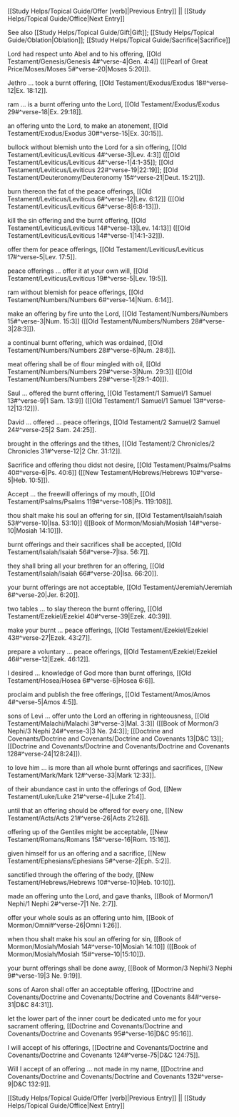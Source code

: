[[Study Helps/Topical Guide/Offer [verb]|Previous Entry]]  ||  [[Study Helps/Topical Guide/Office|Next Entry]]

 See also [[Study Helps/Topical Guide/Gift|Gift]]; [[Study Helps/Topical Guide/Oblation|Oblation]]; [[Study Helps/Topical Guide/Sacrifice|Sacrifice]]

 Lord had respect unto Abel and to his offering, [[Old Testament/Genesis/Genesis 4#^verse-4|Gen. 4:4]] ([[Pearl of Great Price/Moses/Moses 5#^verse-20|Moses 5:20]]).

 Jethro ... took a burnt offering, [[Old Testament/Exodus/Exodus 18#^verse-12|Ex. 18:12]].

 ram ... is a burnt offering unto the Lord, [[Old Testament/Exodus/Exodus 29#^verse-18|Ex. 29:18]].

 an offering unto the Lord, to make an atonement, [[Old Testament/Exodus/Exodus 30#^verse-15|Ex. 30:15]].

 bullock without blemish unto the Lord for a sin offering, [[Old Testament/Leviticus/Leviticus 4#^verse-3|Lev. 4:3]] ([[Old Testament/Leviticus/Leviticus 4#^verse-1|4:1-35]]; [[Old Testament/Leviticus/Leviticus 22#^verse-19|22:19]]; [[Old Testament/Deuteronomy/Deuteronomy 15#^verse-21|Deut. 15:21]]).

 burn thereon the fat of the peace offerings, [[Old Testament/Leviticus/Leviticus 6#^verse-12|Lev. 6:12]] ([[Old Testament/Leviticus/Leviticus 6#^verse-8|6:8-13]]).

 kill the sin offering and the burnt offering, [[Old Testament/Leviticus/Leviticus 14#^verse-13|Lev. 14:13]] ([[Old Testament/Leviticus/Leviticus 14#^verse-1|14:1-32]]).

 offer them for peace offerings, [[Old Testament/Leviticus/Leviticus 17#^verse-5|Lev. 17:5]].

 peace offerings ... offer it at your own will, [[Old Testament/Leviticus/Leviticus 19#^verse-5|Lev. 19:5]].

 ram without blemish for peace offerings, [[Old Testament/Numbers/Numbers 6#^verse-14|Num. 6:14]].

 make an offering by fire unto the Lord, [[Old Testament/Numbers/Numbers 15#^verse-3|Num. 15:3]] ([[Old Testament/Numbers/Numbers 28#^verse-3|28:3]]).

 a continual burnt offering, which was ordained, [[Old Testament/Numbers/Numbers 28#^verse-6|Num. 28:6]].

 meat offering shall be of flour mingled with oil, [[Old Testament/Numbers/Numbers 29#^verse-3|Num. 29:3]] ([[Old Testament/Numbers/Numbers 29#^verse-1|29:1-40]]).

 Saul ... offered the burnt offering, [[Old Testament/1 Samuel/1 Samuel 13#^verse-9|1 Sam. 13:9]] ([[Old Testament/1 Samuel/1 Samuel 13#^verse-12|13:12]]).

 David ... offered ... peace offerings, [[Old Testament/2 Samuel/2 Samuel 24#^verse-25|2 Sam. 24:25]].

 brought in the offerings and the tithes, [[Old Testament/2 Chronicles/2 Chronicles 31#^verse-12|2 Chr. 31:12]].

 Sacrifice and offering thou didst not desire, [[Old Testament/Psalms/Psalms 40#^verse-6|Ps. 40:6]] ([[New Testament/Hebrews/Hebrews 10#^verse-5|Heb. 10:5]]).

 Accept ... the freewill offerings of my mouth, [[Old Testament/Psalms/Psalms 119#^verse-108|Ps. 119:108]].

 thou shalt make his soul an offering for sin, [[Old Testament/Isaiah/Isaiah 53#^verse-10|Isa. 53:10]] ([[Book of Mormon/Mosiah/Mosiah 14#^verse-10|Mosiah 14:10]]).

 burnt offerings and their sacrifices shall be accepted, [[Old Testament/Isaiah/Isaiah 56#^verse-7|Isa. 56:7]].

 they shall bring all your brethren for an offering, [[Old Testament/Isaiah/Isaiah 66#^verse-20|Isa. 66:20]].

 your burnt offerings are not acceptable, [[Old Testament/Jeremiah/Jeremiah 6#^verse-20|Jer. 6:20]].

 two tables ... to slay thereon the burnt offering, [[Old Testament/Ezekiel/Ezekiel 40#^verse-39|Ezek. 40:39]].

 make your burnt ... peace offerings, [[Old Testament/Ezekiel/Ezekiel 43#^verse-27|Ezek. 43:27]].

 prepare a voluntary ... peace offerings, [[Old Testament/Ezekiel/Ezekiel 46#^verse-12|Ezek. 46:12]].

 I desired ... knowledge of God more than burnt offerings, [[Old Testament/Hosea/Hosea 6#^verse-6|Hosea 6:6]].

 proclaim and publish the free offerings, [[Old Testament/Amos/Amos 4#^verse-5|Amos 4:5]].

 sons of Levi ... offer unto the Lord an offering in righteousness, [[Old Testament/Malachi/Malachi 3#^verse-3|Mal. 3:3]] ([[Book of Mormon/3 Nephi/3 Nephi 24#^verse-3|3 Ne. 24:3]]; [[Doctrine and Covenants/Doctrine and Covenants/Doctrine and Covenants 13|D&C 13]]; [[Doctrine and Covenants/Doctrine and Covenants/Doctrine and Covenants 128#^verse-24|128:24]]).

 to love him ... is more than all whole burnt offerings and sacrifices, [[New Testament/Mark/Mark 12#^verse-33|Mark 12:33]].

 of their abundance cast in unto the offerings of God, [[New Testament/Luke/Luke 21#^verse-4|Luke 21:4]].

 until that an offering should be offered for every one, [[New Testament/Acts/Acts 21#^verse-26|Acts 21:26]].

 offering up of the Gentiles might be acceptable, [[New Testament/Romans/Romans 15#^verse-16|Rom. 15:16]].

 given himself for us an offering and a sacrifice, [[New Testament/Ephesians/Ephesians 5#^verse-2|Eph. 5:2]].

 sanctified through the offering of the body, [[New Testament/Hebrews/Hebrews 10#^verse-10|Heb. 10:10]].

 made an offering unto the Lord, and gave thanks, [[Book of Mormon/1 Nephi/1 Nephi 2#^verse-7|1 Ne. 2:7]].

 offer your whole souls as an offering unto him, [[Book of Mormon/Omni#^verse-26|Omni 1:26]].

 when thou shalt make his soul an offering for sin, [[Book of Mormon/Mosiah/Mosiah 14#^verse-10|Mosiah 14:10]] ([[Book of Mormon/Mosiah/Mosiah 15#^verse-10|15:10]]).

 your burnt offerings shall be done away, [[Book of Mormon/3 Nephi/3 Nephi 9#^verse-19|3 Ne. 9:19]].

 sons of Aaron shall offer an acceptable offering, [[Doctrine and Covenants/Doctrine and Covenants/Doctrine and Covenants 84#^verse-31|D&C 84:31]].

 let the lower part of the inner court be dedicated unto me for your sacrament offering, [[Doctrine and Covenants/Doctrine and Covenants/Doctrine and Covenants 95#^verse-16|D&C 95:16]].

 I will accept of his offerings, [[Doctrine and Covenants/Doctrine and Covenants/Doctrine and Covenants 124#^verse-75|D&C 124:75]].

 Will I accept of an offering ... not made in my name, [[Doctrine and Covenants/Doctrine and Covenants/Doctrine and Covenants 132#^verse-9|D&C 132:9]].

[[Study Helps/Topical Guide/Offer [verb]|Previous Entry]]  ||  [[Study Helps/Topical Guide/Office|Next Entry]]